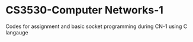 # CS3530-Computer Networks-1
Codes for assignment and basic socket programming during CN-1 using C langauge
